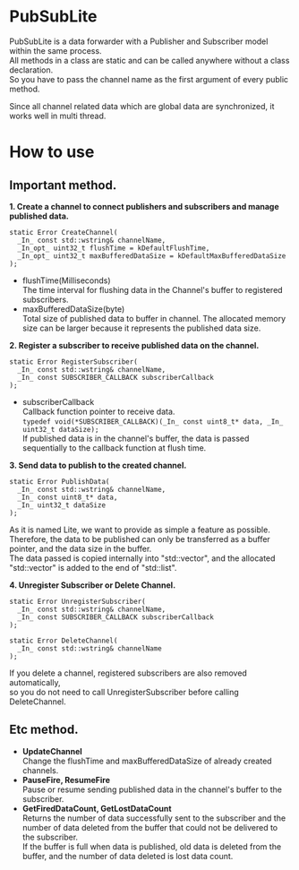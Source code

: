 # PubSubLite
PubSubLite is a data forwarder with a Publisher and Subscriber model within the same process.  
All methods in a class are static and can be called anywhere without a class declaration.  
So you have to pass the channel name as the first argument of every public method.  

Since all channel related data which are global data are synchronized, it works well in multi thread.  

# How to use
## Important method.
**1. Create a channel to connect publishers and subscribers and manage published data.**
```
static Error CreateChannel(
  _In_ const std::wstring& channelName, 
  _In_opt_ uint32_t flushTime = kDefaultFlushTime, 
  _In_opt_ uint32_t maxBufferedDataSize = kDefaultMaxBufferedDataSize
);
```
* flushTime(Milliseconds)  
The time interval for flushing data in the Channel's buffer to registered subscribers.  
* maxBufferedDataSize(byte)  
Total size of published data to buffer in channel. The allocated memory size can be larger because it represents the published data size.  

**2. Register a subscriber to receive published data on the channel.**
```
static Error RegisterSubscriber(
  _In_ const std::wstring& channelName, 
  _In_ const SUBSCRIBER_CALLBACK subscriberCallback
);
```
* subscriberCallback  
Callback function pointer to receive data.  
`typedef void(*SUBSCRIBER_CALLBACK)(_In_ const uint8_t* data, _In_ uint32_t dataSize);`  
If published data is in the channel's buffer, the data is passed sequentially to the callback function at flush time.  

**3. Send data to publish to the created channel.**
```
static Error PublishData(
  _In_ const std::wstring& channelName, 
  _In_ const uint8_t* data, 
  _In_ uint32_t dataSize
);
```
As it is named Lite, we want to provide as simple a feature as possible.  
Therefore, the data to be published can only be transferred as a buffer pointer, and the data size in the buffer.  
The data passed is copied internally into "std::vector", and the allocated "std::vector" is added to the end of "std::list".

**4. Unregister Subscriber or Delete Channel.**
```
static Error UnregisterSubscriber(
  _In_ const std::wstring& channelName, 
  _In_ const SUBSCRIBER_CALLBACK subscriberCallback
);

static Error DeleteChannel(
  _In_ const std::wstring& channelName
);
```
If you delete a channel, registered subscribers are also removed automatically,  
so you do not need to call UnregisterSubscriber before calling DeleteChannel.  

## Etc method.
* **UpdateChannel**  
Change the flushTime and maxBufferedDataSize of already created channels.
* **PauseFire, ResumeFire**  
Pause or resume sending published data in the channel's buffer to the subscriber.
* **GetFiredDataCount, GetLostDataCount**  
Returns the number of data successfully sent to the subscriber and the number of data deleted from the buffer that could not be delivered to the subscriber.  
If the buffer is full when data is published, old data is deleted from the buffer, and the number of data deleted is lost data count.
